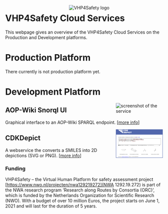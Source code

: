 <img width="300" align="right"
     alt="VHP4Safety logo" 
     src="https://vhp4safety.nl/wp-content/uploads/sites/725/2021/05/VHP-LOGO-100mm-RGB.png">
# VHP4Safety Cloud Services

This webpage gives an overview of the VHP4Safety Cloud Services on the Production and
Development platforms.

# Production Platform

There currently is not production platform yet.

# Development Platform

<img width="150" align="right"
     alt="screenshot of the service" 
     src="http://aopwiki.cloud.vhp4safety.nl/assets/images/aopwiki-snorql-logo.png">
## AOP-Wiki Snorql UI

Graphical interface to an AOP-Wiki SPARQL endpoint. [[more info](service/aopwiki.md)]

<img width="150" align="right"
     alt="screenshot of the service" 
     src="service/cdkdepict.png">
## CDKDepict

A webservice the converts a SMILES into 2D depictions (SVG or PNG). [[more info](service/cdkdepict.md)]

### Funding

VHP4Safety – the Virtual Human Platform for safety assessment project
[https://www.nwo.nl/projecten/nwa129219272](NWA 1292.19.272) is part of the NWA
research program ‘Research along Routes by Consortia (ORC)’, which is funded by the Netherlands Organization
for Scientific Research (NWO). With a budget of over 10 million Euros, the project starts on June 1, 2021
and will last for the duration of 5 years.
